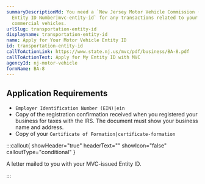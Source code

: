 ```yaml
---
summaryDescriptionMd: You need a `New Jersey Motor Vehicle Commission (MVC)
  Entity ID Number|mvc-entity-id` for any transactions related to your
  commercial vehicles.
urlSlug: transportation-entity-id
displayname: transportation-entity-id
name: Apply for Your Motor Vehicle Entity ID
id: transportation-entity-id
callToActionLink: https://www.state.nj.us/mvc/pdf/business/BA-8.pdf
callToActionText: Apply for My Entity ID with MVC
agencyId: nj-motor-vehicle
formName: BA-8
---
```


## Application Requirements

- `Employer Identification Number (EIN)|ein`
- Copy of the registration confirmation received when you registered your business for taxes with the IRS. The document must show your business name and address.
- Copy of your `Certificate of Formation|certificate-formation`

:::callout{ showHeader="true" headerText="" showIcon="false" calloutType="conditional" }

A letter mailed to you with your MVC-issued Entity ID.

:::
